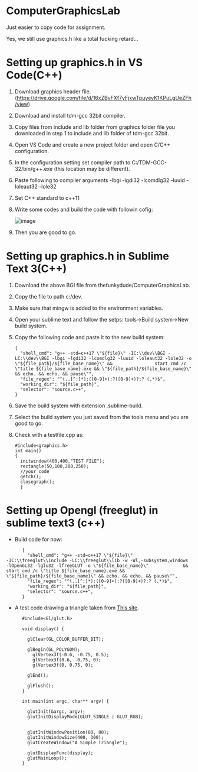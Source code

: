 # ComputerGraphicsLab
Just easier to copy code for assignment.

Yes, we still use graphics.h like a total fucking retard...

# Setting up graphics.h in VS Code(C++)

1. Download graphics header file. (https://drive.google.com/file/d/16xZBvFXf7yFjxwTpuyevK1KPuLgUeZFh/view)
2. Download and install tdm-gcc 32bit compiler.
3. Copy files from include and lib folder from graphics folder file you downloaded in step 1 to include and lib folder of tdm-gcc 32bit.
4. Open VS Code and create a new project folder and open C/C++ configuration.
5. In the configuration setting set compiler path to C:/TDM-GCC-32/bin/g++.exe (this location may be different).
6. Paste following to compiler arguments -lbgi 
-lgdi32 
-lcomdlg32 
-luuid 
-loleaut32 
-lole32
7. Set C++ standard to c++11
8. Write some codes and build the code with followin cofig: 

      ![image](https://user-images.githubusercontent.com/55276059/152299456-2e5d2717-3530-4102-a84a-380ccaf49fe3.png)
      
9. Then you are good to go.

# Setting up graphics.h in Sublime Text 3(C++)

1. Download the above BGI file from thefunkydude/ComputerGraphicsLab.
2. Copy the file to path c:/dev.
3. Make sure that mingw is added to the environment variables.
4. Open your sublime text and follow the setps: tools->Build system->New build system.
5. Copy the following code and paste it to the new build system:
      ```
      {
        "shell_cmd": "g++ -std=c++17 \"${file}\" -IC:\\dev\\BGI -LC:\\dev\\BGI -lbgi -lgdi32 -lcomdlg32 -luuid -loleaut32 -lole32 -o \"${file_path}/${file_base_name}\" &&                start cmd /c \"title ${file_base_name}.exe && \"${file_path}/${file_base_name}\" && echo. && echo. && pause\"",
        "file_regex": "^(..[^:]*):([0-9]+):?([0-9]+)?:? (.*)$",
        "working_dir": "${file_path}",
        "selector": "source.c++",
      }
      ```
      
6. Save the build system with extension .sublime-build.
7. Select the build system you just saved from the tools menu and you are good to go.
8. Check with a testfile.cpp as:
      ```
      #include<graphics.h>
      int main()
      {
        initwindow(400,400,"TEST FILE");
        rectangle(50,100,200,250);
        //your code
        getch();
        closegraph();
        }
      ```
      

# Setting up Opengl (freeglut) in sublime text3 (c++)
- Build code for now:
```
      {
        "shell_cmd": "g++ -std=c++17 \"${file}\" ‐IC:\\freeglut\\include ‐LC:\\freeglut\\lib ‐w ‐Wl,‐subsystem,windows ‐lOpenGL32 ‐lglu32 ‐lfreeGLUT -o \"${file_base_name}\"             && start cmd /c \"title ${file_base_name}.exe && \"${file_path}/${file_base_name}\" && echo. && echo. && pause\"",
        "file_regex": "^(..[^:]*):([0-9]+):?([0-9]+)?:? (.*)$",
        "working_dir": "${file_path}",
        "selector": "source.c++",
      }
```
      
      
- A test code drawing a triangle taken from [This site](https://cs.lmu.edu/~ray/notes/openglexamples/).
```
      #include<Gl/glut.h>

      void display() {

        glClear(GL_COLOR_BUFFER_BIT);

        glBegin(GL_POLYGON);
          glVertex3f(-0.6, -0.75, 0.5);
          glVertex3f(0.6, -0.75, 0);
          glVertex3f(0, 0.75, 0);

        glEnd();

        glFlush();
      }

      int main(int argc, char** argv) {

        glutInit(&argc, argv);
        glutInitDisplayMode(GLUT_SINGLE | GLUT_RGB);


        glutInitWindowPosition(80, 80);
        glutInitWindowSize(400, 300);
        glutCreateWindow("A Simple Triangle");

        glutDisplayFunc(display);
        glutMainLoop();
      }
```




















